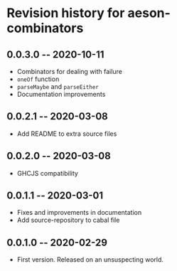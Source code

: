# Revision history for aeson-combinators

## 0.0.3.0 -- 2020-10-11
* Combinators for dealing with failure
* `oneOf` function
* `parseMaybe` and `parseEither`
* Documentation improvements

## 0.0.2.1 -- 2020-03-08
* Add README to extra source files

## 0.0.2.0 -- 2020-03-08

* GHCJS compatibility

## 0.0.1.1 -- 2020-03-01

* Fixes and improvements in documentation
* Add source-repository to cabal file

## 0.0.1.0 -- 2020-02-29

* First version. Released on an unsuspecting world.
